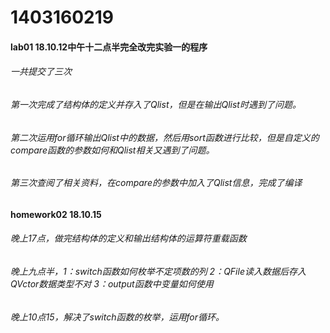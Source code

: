 # 1403160219
#### lab01  18.10.12中午十二点半完全改完实验一的程序
###### 一共提交了三次
###### 第一次完成了结构体的定义并存入了Qlist，但是在输出Qlist时遇到了问题。
###### 第二次运用for循环输出Qlist中的数据，然后用sort函数进行比较，但是自定义的compare函数的参数如何和Qlist相关又遇到了问题。
###### 第三次查阅了相关资料，在compare的参数中加入了Qlist信息，完成了编译

#### homework02 18.10.15
###### 晚上17点，做完结构体的定义和输出结构体的运算符重载函数
###### 晚上九点半，1：switch函数如何枚举不定项数的列 2：QFile读入数据后存入QVctor数据类型不对 3：output函数中变量如何使用
###### 晚上10点15，解决了switch函数的枚举，运用for循环。